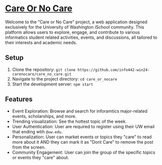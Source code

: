 # [Care Or No Care](https://idawgknow.web.app/)

Welcome to the "Care or No Care" project, a web application designed exclusively for the University of Washington iSchool community. This platform allows users to explore, engage, and contribute to various informatics student related activities, events, and discussions, all tailored to their interests and academic needs.

## Setup
1. Clone the repository: `git clone https://github.com/info442-win24-carenocare/care_no_care.git`
2. Navigate to the project directory: `cd care_or_nocare`
3. Start the development server: `npm start`

## Features
- Event Exploration: Browse and search for inforamtics major-related events, scholarships, and more.
- Trending visualization: See the hottest topic of the week.
- User Authentication: User are required to register using their UW email that ending wtih `@uw.edu`.
- Personalization: User can market events or topics they "care" to read more about it AND they can mark it as "Dont Care" to remove the post from the screen.
- Community Engagement: User can join the group of the specific topics or events they "care" about. 
